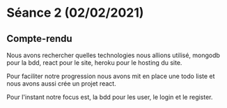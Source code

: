 # Séance 2 (02/02/2021)

## Compte-rendu

Nous avons rechercher quelles technologies nous allions utilisé, mongodb pour la bdd, react pour le site, heroku pour le hosting du site.

Pour faciliter notre progression nous avons mit en place une todo liste et nous avons aussi crée un projet react.

Pour l'instant notre focus est, la bdd pour les user, le login et le register.
